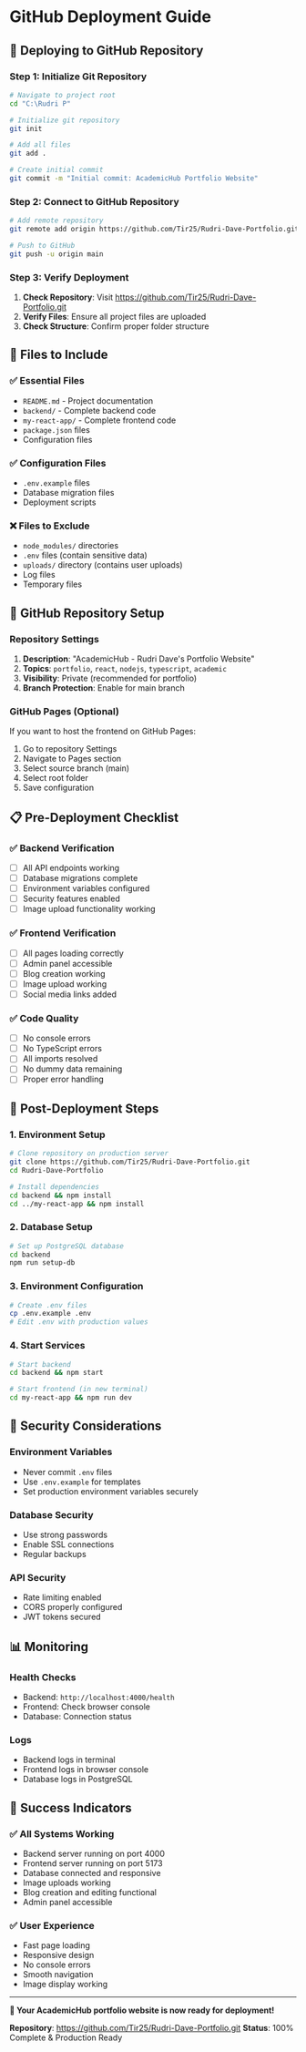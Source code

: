 # GitHub Deployment Guide

## 🚀 Deploying to GitHub Repository

### Step 1: Initialize Git Repository

```bash
# Navigate to project root
cd "C:\Rudri P"

# Initialize git repository
git init

# Add all files
git add .

# Create initial commit
git commit -m "Initial commit: AcademicHub Portfolio Website"
```

### Step 2: Connect to GitHub Repository

```bash
# Add remote repository
git remote add origin https://github.com/Tir25/Rudri-Dave-Portfolio.git

# Push to GitHub
git push -u origin main
```

### Step 3: Verify Deployment

1. **Check Repository**: Visit https://github.com/Tir25/Rudri-Dave-Portfolio.git
2. **Verify Files**: Ensure all project files are uploaded
3. **Check Structure**: Confirm proper folder structure

## 📁 Files to Include

### ✅ **Essential Files**
- `README.md` - Project documentation
- `backend/` - Complete backend code
- `my-react-app/` - Complete frontend code
- `package.json` files
- Configuration files

### ✅ **Configuration Files**
- `.env.example` files
- Database migration files
- Deployment scripts

### ❌ **Files to Exclude**
- `node_modules/` directories
- `.env` files (contain sensitive data)
- `uploads/` directory (contains user uploads)
- Log files
- Temporary files

## 🔧 GitHub Repository Setup

### Repository Settings

1. **Description**: "AcademicHub - Rudri Dave's Portfolio Website"
2. **Topics**: `portfolio`, `react`, `nodejs`, `typescript`, `academic`
3. **Visibility**: Private (recommended for portfolio)
4. **Branch Protection**: Enable for main branch

### GitHub Pages (Optional)

If you want to host the frontend on GitHub Pages:

1. Go to repository Settings
2. Navigate to Pages section
3. Select source branch (main)
4. Select root folder
5. Save configuration

## 📋 Pre-Deployment Checklist

### ✅ **Backend Verification**
- [ ] All API endpoints working
- [ ] Database migrations complete
- [ ] Environment variables configured
- [ ] Security features enabled
- [ ] Image upload functionality working

### ✅ **Frontend Verification**
- [ ] All pages loading correctly
- [ ] Admin panel accessible
- [ ] Blog creation working
- [ ] Image upload working
- [ ] Social media links added

### ✅ **Code Quality**
- [ ] No console errors
- [ ] No TypeScript errors
- [ ] All imports resolved
- [ ] No dummy data remaining
- [ ] Proper error handling

## 🚀 Post-Deployment Steps

### 1. **Environment Setup**
```bash
# Clone repository on production server
git clone https://github.com/Tir25/Rudri-Dave-Portfolio.git
cd Rudri-Dave-Portfolio

# Install dependencies
cd backend && npm install
cd ../my-react-app && npm install
```

### 2. **Database Setup**
```bash
# Set up PostgreSQL database
cd backend
npm run setup-db
```

### 3. **Environment Configuration**
```bash
# Create .env files
cp .env.example .env
# Edit .env with production values
```

### 4. **Start Services**
```bash
# Start backend
cd backend && npm start

# Start frontend (in new terminal)
cd my-react-app && npm run dev
```

## 🔐 Security Considerations

### Environment Variables
- Never commit `.env` files
- Use `.env.example` for templates
- Set production environment variables securely

### Database Security
- Use strong passwords
- Enable SSL connections
- Regular backups

### API Security
- Rate limiting enabled
- CORS properly configured
- JWT tokens secured

## 📊 Monitoring

### Health Checks
- Backend: `http://localhost:4000/health`
- Frontend: Check browser console
- Database: Connection status

### Logs
- Backend logs in terminal
- Frontend logs in browser console
- Database logs in PostgreSQL

## 🎉 Success Indicators

### ✅ **All Systems Working**
- Backend server running on port 4000
- Frontend server running on port 5173
- Database connected and responsive
- Image uploads working
- Blog creation and editing functional
- Admin panel accessible

### ✅ **User Experience**
- Fast page loading
- Responsive design
- No console errors
- Smooth navigation
- Image display working

---

**🎉 Your AcademicHub portfolio website is now ready for deployment!**

**Repository**: https://github.com/Tir25/Rudri-Dave-Portfolio.git
**Status**: 100% Complete & Production Ready
